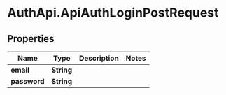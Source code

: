 # AuthApi.ApiAuthLoginPostRequest

## Properties

Name | Type | Description | Notes
------------ | ------------- | ------------- | -------------
**email** | **String** |  | 
**password** | **String** |  | 


